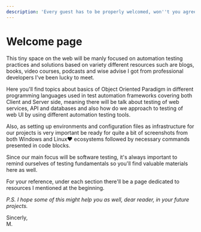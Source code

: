 ```yaml
---
description: 'Every guest has to be properly welcomed, won''t you agree? :)'
---
```


# Welcome page

This tiny space on the web will be manly focused on automation testing practices and solutions based on variety different resources such are blogs, books, video courses, podcasts and wise advise I got from professional developers I've been lucky to meet.

Here you'll find topics about basics of Object Oriented Paradigm in different programming languages used in test automation frameworks covering both Client and Server side, meaning there will be talk about testing of web services, API and databases and also how do we approach to testing of web UI by using different automation testing tools.

Also, as setting up environments and configuration files as infrastructure for our projects is very important be ready for quite a bit of screenshots from both Windows and Linux❤ ecosystems followed by necessary commands presented in code blocks. 

Since our main focus will be software testing, it's always important to remind ourselves of testing fundamentals so you'll find valuable materials here as well.

For your reference, under each section there'll be a page dedicated to resources I mentioned at the beginning.



_P.S. I hope some of this might help you as well, dear reader, in your future projects._

Sincerly,  
M.

